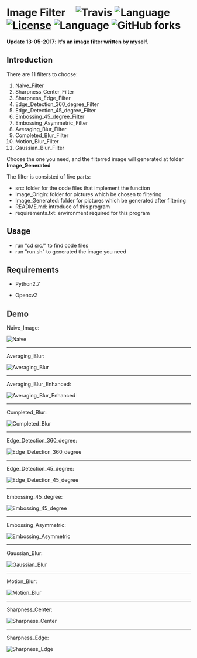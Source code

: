 # Image Filter　![Travis](https://img.shields.io/travis/rust-lang/rust.svg) ![Language](https://img.shields.io/badge/language-Python-orange.svg) [![License](https://img.shields.io/badge/license-MIT-blue.svg)](./LICENSE.md) ![Language](https://img.shields.io/badge/东半球最好的-图像滤波器-pink.svg) ![GitHub forks](https://img.shields.io/github/forks/badges/shields.svg?style=social&label=Fork) 
 
__Update 13-05-2017__:   __It's an image filter written by myself.__

## Introduction


There are 11 filters to choose:

 1. Naive_Filter
 2. Sharpness_Center_Filter
 3. Sharpness_Edge_Filter
 4. Edge_Detection_360_degree_Filter
 5. Edge_Detection_45_degree_Filter
 6. Embossing_45_degree_Filter
 7. Embossing_Asymmetric_Filter
 8. Averaging_Blur_Filter
 9. Completed_Blur_Filter
 10. Motion_Blur_Filter
 11. Gaussian_Blur_Filter

Choose the one you need, and the filterred image will generated at folder **Image_Generated**


The filter is consisted of five parts:
* src: folder for the code files that implement the function
* Image_Origin: folder for pictures which be chosen to filtering
* Image_Generated: folder for pictures which be generated after filtering
* README.md: introduce of this program
* requirements.txt: environment required for this program

## Usage 

* run "cd src/" to find code files 
* run "run.sh" to generated the image you need

## Requirements

   * Python2.7

   * Opencv2

## Demo


Naive_Image:

![Naive](https://github.com/JNingWei/Image-Filter/blob/master/Image_Generated/Naive.jpg)

---

Averaging_Blur:

![Averaging_Blur](https://github.com/JNingWei/Image-Filter/blob/master/Image_Generated/Averaging_Blur.jpg)

---

Averaging_Blur_Enhanced:

![Averaging_Blur_Enhanced](https://github.com/JNingWei/Image-Filter/blob/master/Image_Generated/Averaging_Blur_Enhanced.jpg)

---

Completed_Blur:

![Completed_Blur](https://github.com/JNingWei/Image-Filter/blob/master/Image_Generated/Completed_Blur.jpg)

---

Edge_Detection_360_degree:

![Edge_Detection_360_degree](https://github.com/JNingWei/Image-Filter/blob/master/Image_Generated/Edge_Detection_360_degree.jpg)

---

Edge_Detection_45_degree:

![Edge_Detection_45_degree](https://github.com/JNingWei/Image-Filter/blob/master/Image_Generated/Edge_Detection_45_degree.jpg)

---

Embossing_45_degree:

![Embossing_45_degree](https://github.com/JNingWei/Image-Filter/blob/master/Image_Generated/Embossing_45_degree.jpg)

---

Embossing_Asymmetric:

![Embossing_Asymmetric](https://github.com/JNingWei/Image-Filter/blob/master/Image_Generated/Embossing_Asymmetric.jpg)

---

Gaussian_Blur:

![Gaussian_Blur](https://github.com/JNingWei/Image-Filter/blob/master/Image_Generated/Gaussian_Blur.jpg)

---

Motion_Blur:

![Motion_Blur](https://github.com/JNingWei/Image-Filter/blob/master/Image_Generated/Motion_Blur.jpg)

---

Sharpness_Center:

![Sharpness_Center](https://github.com/JNingWei/Image-Filter/blob/master/Image_Generated/Sharpness_Center.jpg)

---

Sharpness_Edge:

![Sharpness_Edge](https://github.com/JNingWei/Image-Filter/blob/master/Image_Generated/Sharpness_Edge.jpg)

